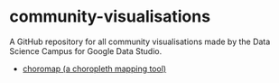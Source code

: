 # community-visualisations

A GitHub repository for all community visualisations made by the Data Science Campus for Google Data Studio.

- [choromap (a choropleth mapping tool)](https://github.com/datasciencecampus/community-visualizations/tree/master/choromap)